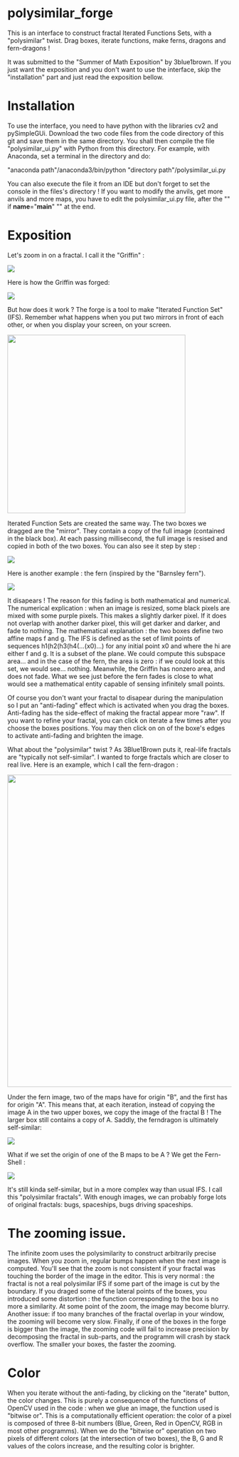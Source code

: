 # polysimilar_forge

This is an interface to construct fractal Iterated Functions Sets, with a "polysimilar" twist. Drag boxes, iterate functions, make ferns, dragons and fern-dragons ! 

It was submitted to the "Summer of Math Exposition" by 3blue1brown. If you just want the exposition and you don't want to use the interface, skip the "installation" part and just read the exposition bellow.

# Installation

To use the interface, you need to have python with the libraries cv2 and pySimpleGUi. Download the two code files from the code directory of this git and save them in the same directory. You shall then compile the file "polysimilar_ui.py" with Python from this directory. For example, with Anaconda, set a terminal in the directory and do:

"anaconda path"/anaconda3/bin/python "directory path"/polysimilar_ui.py

 You can also execute the file it from an IDE but don't forget to set the console in the files's directory !
 If you want to modify the anvils, get more anvils and more maps, you have to edit the polysimilar_ui.py file, after the "" if __name__="__main__" "" at the end.
  
 # Exposition
 
 Let's zoom in on a fractal. I call it the "Griffin" :
 
<image src="https://media.giphy.com/media/ALfcY7Qb6QDiYwTeWV/giphy.gif?cid=790b761154f6f7cc183d66558d471ad4d79dff1232817e58&rid=giphy.gif&ct=g">

 Here is how the Griffin was forged:
 
<image src="https://media.giphy.com/media/6LQb5qjnHw2nGubKu8/giphy.gif?cid=790b76117b148c0bebc931958adfc366ab7ab59b706649f9&rid=giphy.gif&ct=g">
 
 But how does it work ? 
 The forge is a tool to make "Iterated Function Set" (IFS). Remember what happens when you put two mirrors in front of each other, or when you display your screen, on your screen.
 
 <img src="https://user-images.githubusercontent.com/74018582/130659601-c04179b1-b928-4d95-92ae-e12e5611558c.png" width=400>
 
 Iterated Function Sets are created the same way. The two boxes we dragged are the "mirror". They contain a copy of the full image (contained in the black box). At each passing millisecond, the full image is resised and copied in both of the two boxes. You can also see it step by step :
 
 <img src="https://media.giphy.com/media/qmFRS8eoejyBfbRasv/giphy.gif?cid=790b76116a5b4bb0b69bab7b00464cc26a83209284772d8a&rid=giphy.gif&ct=g">
 
 Here is another example : the fern (inspired by the "Barnsley fern"). 
 
<image src="https://media.giphy.com/media/uHv6vp8JPcQffhFSm8/giphy.gif?cid=790b761158a50e225dcfe853a89e0df4eb226af7352ca62e&rid=giphy.gif&ct=g">
 
 It disapears ! The reason for this fading is both mathematical and numerical.
 The numerical explication : when an image is resized, some black pixels are mixed with some purple pixels. This makes a slightly darker pixel. If it does not overlap with another darker pixel, this will get darker and darker, and fade to nothing.
  The mathematical explanation : the two boxes define two affine maps f and g. The IFS is defined as the set of limit points of sequences h1(h2(h3(h4(...(x0)...) for any initial point x0 and where the hi are either f and g. It is a subset of the plane. We could compute this subspace area... and in the case of the fern, the area is zero : if we could look at this set, we would see... nothing. Meanwhile, the Griffin has nonzero area, and does not fade. What we see just before the fern fades is close to what would see a mathematical entity capable of sensing infinitely small points.
 
Of course you don't want your fractal to disapear during the manipulation so I put an "anti-fading" effect which is activated when you drag the boxes. Anti-fading has the side-effect of making the fractal appear more "raw". If you want to refine your fractal, you can click on iterate a few times after you choose the boxes positions. You may then click on on of the boxe's edges to activate anti-fading and brighten the image.
 
 What about the "polysimilar" twist ? As 3Blue1Brown puts it, real-life fractals are "typically not self-similar". I wanted to forge fractals which are closer to real live. Here is an example, which I call the fern-dragon :
 
<image src="https://user-images.githubusercontent.com/74018582/130679580-b3f89875-f01f-408e-aa58-cec62409bf39.png" width=700>

 Under the fern image, two of the maps have for origin "B", and the first has for origin "A". This means that, at each iteration, instead of copying the image A in the two upper boxes, we copy the image of the fractal B ! The larger box still contains a copy of A.
 Saddly, the ferndragon is ultimately self-similar:
 
 <image src="https://media.giphy.com/media/5FHvJaiwdOY94Ri7Pl/giphy.gif?cid=790b76117b1cc036a1de4ef34d3153a0ec1df7929e714b56&rid=giphy.gif&ct=g">
 
 What if we set the origin of one of the B maps to be A ? We get the Fern-Shell :
 
 <image src="https://media.giphy.com/media/Pk9cWRA1ke1waf38c7/giphy.gif?cid=790b7611c410bb3968205c3fc0dc1473c429c09bcbf8b94a&rid=giphy.gif&ct=g">
 
 It's still kinda self-similar, but in a more complex way than usual IFS. I call this "polysimilar fractals". With enough images, we can probably forge lots of original fractals: bugs, spaceships, bugs driving spaceships.
 
 # The zooming issue.
 
 The infinite zoom uses the polysimilarity to construct arbitrarily precise images. When you zoom in, regular bumps happen when the next image is computed. You'll see that the zoom is not consistent if your fractal was touching the border of the image in the editor. This is very normal : the fractal is not a real polysimilar IFS if some part of the image is cut by the boundary.
 If you draged some of the lateral points of the boxes, you introduced some distortion : the function corresponding to the box is no more a similarity. At some point of the zoom, the image may become blurry.
 Another issue: if too many branches of the fractal overlap in your window, the zooming will become very slow.
 Finally, if one of the boxes in the forge is bigger than the image, the zooming code will fail to increase precision by decomposing the fractal in sub-parts, and the programm will crash by stack overflow. The smaller your boxes, the faster the zooming.
 
# Color
 
 When you iterate without the anti-fading, by clicking on the "iterate" button, the color changes. This is purely a consequence of the functions of OpenCV used in the code : when we glue an image, the function used is "bitwise or". This is a computationally efficient operation: the color of a pixel is composed of three 8-bit numbers (Blue, Green, Red in OpenCV, RGB in most other programms). When we do the "bitwise or" operation on two pixels of different colors (at the intersection of two boxes), the B, G and R values of the colors increase, and the resulting color is brighter.



 

